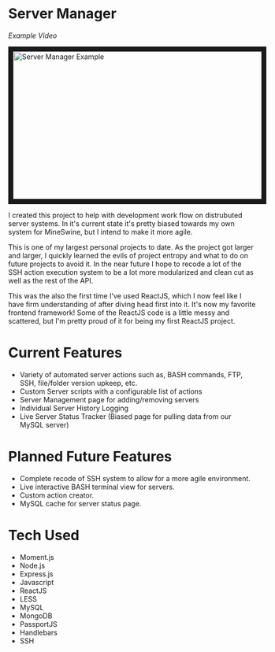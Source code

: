# Server Manager

*Example Video*

<a data-flickr-embed="true"  href="https://www.flickr.com/photos/139086823@N02/24865767606/in/dateposted-public/" title="Server Manager Example"><img src="https://farm2.staticflickr.com/1471/24865767606_3e315794d0_b.jpg" width="560" height="300" border="10" alt="Server Manager Example"></a>

I created this project to help with development work flow on distrubuted server systems. In it's current state it's pretty biased towards my own system for MineSwine, but I intend to make it more agile.

This is one of my largest personal projects to date. As the project got larger and larger, I quickly learned the evils of project entropy and what to do on future projects to avoid it. In the near future I hope to recode a lot of the SSH action execution system to be a lot more modularized and clean cut as well as the rest of the API.

This was the also the first time I've used ReactJS, which I now feel like I have firm understanding of after diving head first into it. It's now my favorite frontend framework! Some of the ReactJS code is a little messy and scattered, but I'm pretty proud of it for being my first ReactJS project. 

# Current Features
- Variety of automated server actions such as, BASH commands, FTP, SSH, file/folder version upkeep, etc.
- Custom Server scripts with a configurable list of actions
- Server Management page for adding/removing servers
- Individual Server History Logging
- Live Server Status Tracker (Biased page for pulling data from our MySQL server)


# Planned Future Features
- Complete recode of SSH system to allow for a more agile environment.
- Live interactive BASH terminal view for servers.
- Custom action creator.
- MySQL cache for server status page.

# Tech Used
- Moment.js
- Node.js
- Express.js
- Javascript
- ReactJS
- LESS
- MySQL
- MongoDB
- PassportJS
- Handlebars
- SSH
